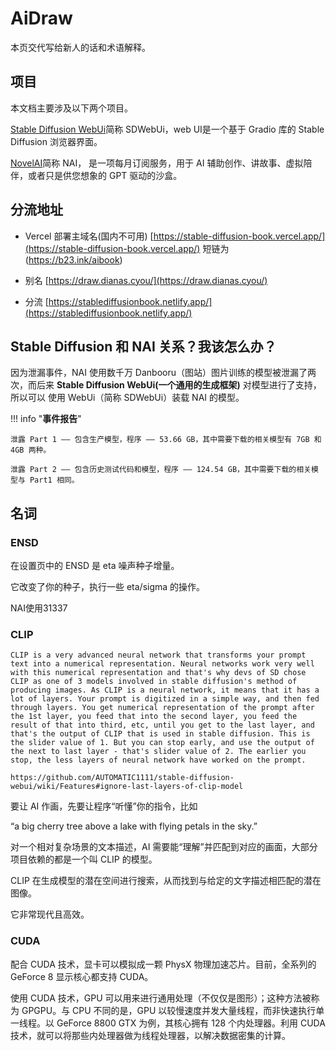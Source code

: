 # AiDraw

本页交代写给新人的话和术语解释。

## 项目

本文档主要涉及以下两个项目。


[Stable Diffusion WebUi](https://github.com/AUTOMATIC1111/stable-diffusion-webui)简称 SDWebUi，web UI是一个基于 Gradio 库的 Stable Diffusion 浏览器界面。

[NovelAI](https://novelai.net/)简称 NAI， 是一项每月订阅服务，用于 AI 辅助创作、讲故事、虚拟陪伴，或者只是供您想象的 GPT 驱动的沙盒。

## 分流地址

- Vercel 部署主域名(国内不可用)
[https://stable-diffusion-book.vercel.app/](https://stable-diffusion-book.vercel.app/) 短链为(https://b23.ink/aibook)

- 别名
[https://draw.dianas.cyou/](https://draw.dianas.cyou/)


- 分流
[https://stablediffusionbook.netlify.app/](https://stablediffusionbook.netlify.app/)



## Stable Diffusion 和 NAI 关系？我该怎么办？

因为泄漏事件，NAI 使用数千万 Danbooru（图站）图片训练的模型被泄漏了两次，而后来 **Stable Diffusion WebUi(一个通用的生成框架)** 对模型进行了支持，所以可以 使用 WebUi（简称 SDWebUi）装载 NAI 的模型。


!!! info "**事件报告**"

    泄露 Part 1 —— 包含生产模型，程序 —— 53.66 GB，其中需要下载的相关模型有 7GB 和 4GB 两种。

    泄露 Part 2 —— 包含历史测试代码和模型，程序 —— 124.54 GB，其中需要下载的相关模型与 Part1 相同。

## 名词

### ENSD


在设置页中的 ENSD 是 eta 噪声种子增量。

它改变了你的种子，执行一些 eta/sigma 的操作。

NAI使用31337

### CLIP

```
CLIP is a very advanced neural network that transforms your prompt text into a numerical representation. Neural networks work very well with this numerical representation and that's why devs of SD chose CLIP as one of 3 models involved in stable diffusion's method of producing images. As CLIP is a neural network, it means that it has a lot of layers. Your prompt is digitized in a simple way, and then fed through layers. You get numerical representation of the prompt after the 1st layer, you feed that into the second layer, you feed the result of that into third, etc, until you get to the last layer, and that's the output of CLIP that is used in stable diffusion. This is the slider value of 1. But you can stop early, and use the output of the next to last layer - that's slider value of 2. The earlier you stop, the less layers of neural network have worked on the prompt.

https://github.com/AUTOMATIC1111/stable-diffusion-webui/wiki/Features#ignore-last-layers-of-clip-model
```

要让 AI 作画，先要让程序“听懂”你的指令，比如

“a big cherry tree above a lake with flying petals in the sky.”

对一个相对复杂场景的文本描述，AI 需要能“理解”并匹配到对应的画面，大部分项目依赖的都是一个叫 CLIP 的模型。

CLIP 在生成模型的潜在空间进行搜索，从而找到与给定的文字描述相匹配的潜在图像。

它非常现代且高效。

### CUDA

配合 CUDA 技术，显卡可以模拟成一颗 PhysX 物理加速芯片。目前，全系列的 GeForce 8 显示核心都支持 CUDA。

使用 CUDA 技术，GPU 可以用来进行通用处理（不仅仅是图形）；这种方法被称为 GPGPU。与 CPU 不同的是，GPU 以较慢速度并发大量线程，而非快速执行单一线程。以 GeForce 8800 GTX 为例，其核心拥有 128 个内处理器。利用 CUDA 技术，就可以将那些内处理器做为线程处理器，以解决数据密集的计算。



